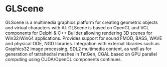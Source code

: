 # GLScene
GLScene is a multimedia graphics platform for creating geometric objects and virtual characters with AI.
GLScene is based on OpenGL and VCL components for Delphi & C++ Builder allowing rendering 3D scenes for Win32/Win64 applications.
Provides support for sound FMOD, BASS, WAVE and physical ODE, NGD libraries. 
Integration with external libraries such as Graphics32 image processing, SDL2 multimedia content, 
as well as for generation of tetrahedral meshes in TetGen, CGAL based on GPU parallel computing using CUDA/OpenCL components continues. 

